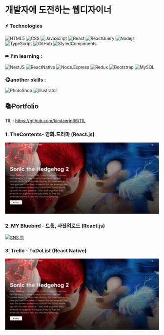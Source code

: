 # 개발자에 도전하는 웹디자이너




### ⚡ Technologies

![HTML5](https://img.shields.io/badge/-HTML5-E34F26?style=flat-square&logo=html5&logoColor=white)
![CSS](https://img.shields.io/badge/-CSS-1572B6?style=flat-square&logo=css)
![JavaScript](https://img.shields.io/badge/-JavaScript-black?style=flat-square&logo=javascript)
![React](https://img.shields.io/badge/-React-blue?style=flat-square&logo=react)
![ReactQuery](https://img.shields.io/badge/-ReactQuery-lightpink?style=flat-square&logo=reactQUERY)
![Nodejs](https://img.shields.io/badge/-Nodejs-black?style=flat-square&logo=Node.js)
![TypeScript](https://img.shields.io/badge/-TypeScript-007ACC?style=flat-square&logo=typescript)
![GitHub](https://img.shields.io/badge/-GitHub-E34F26?style=flat-square&logo=github)
![StyledComponents](https://img.shields.io/badge/StyledComponents-pink?style=flat-square&logo=styledcomponents)


### ✏ I'm learning :
![NextJS](https://img.shields.io/badge/NextJS-black?style=flat-square&logo=Next.js) ![ReactNative](https://img.shields.io/badge/-ReactNative-purple?style=flat-square&logo=reactNative) ![Node.Express](https://img.shields.io/badge/-NodeExpress-green?style=flat-square&logo=nodeExpress) ![Redux](https://img.shields.io/badge/-Redux-purple?style=flat-square&logo=Redux)
![Bootstrap](https://img.shields.io/badge/-Bootstrap-563D7C?style=flat-square&logo=bootstrap)
![MySQL](https://img.shields.io/badge/-MySQL-blue?style=flat-square&logo=mysql)

### 😋another skills :
![PhotoShop](https://img.shields.io/badge/PhotoShop-blue?style=flat-square&logo=AdobePhotoshop) 
![illustrator](https://img.shields.io/badge/illustrator-orange?style=flat-square&logo=AdobeIllustrator)

## 📚Portfolio 
TIL : https://github.com/kimtaerin66/TIL
### 1. TheContents- 영화.드라마 (React.js)
[![영화/무비 앱](./thecontents.JPG)](https://kimtaerin66.github.io/thecontents/)

### 2. MY Bluebird - 트윗, 사진업로드 (React.js)
[![SNS 앱](./bulebird.JPG)](https://kimtaerin66.github.io/bluebird/)

### 3. Trello - ToDoList (React Native)
[![영화/무비 앱](./thecontents.JPG)](https://kimtaerin66.github.io/thecontents/)

